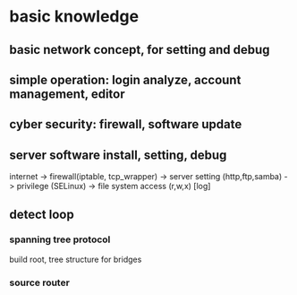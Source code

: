 # basic knowledge
## basic network concept, for setting and debug
## simple operation: login analyze, account management, editor
## cyber security: firewall, software update
## server software install, setting, debug

internet 
-> firewall(iptable, tcp_wrapper) -> server setting (http,ftp,samba)
-> privilege (SELinux) -> file system access (r,w,x)
[log]

## detect loop
### spanning tree protocol
build root, tree structure for bridges

### source router




